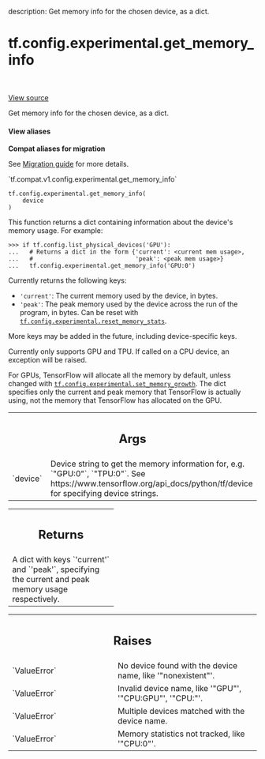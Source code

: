 description: Get memory info for the chosen device, as a dict.

<div itemscope itemtype="http://developers.google.com/ReferenceObject">
<meta itemprop="name" content="tf.config.experimental.get_memory_info" />
<meta itemprop="path" content="Stable" />
</div>

# tf.config.experimental.get_memory_info

<!-- Insert buttons and diff -->

<table class="tfo-notebook-buttons tfo-api nocontent" align="left">

</table>

<a target="_blank" class="external" href="/code/stable/tensorflow/python/framework/config.py">View source</a>



Get memory info for the chosen device, as a dict.

<section class="expandable">
  <h4 class="showalways">View aliases</h4>
  <p>
<b>Compat aliases for migration</b>
<p>See
<a href="https://www.tensorflow.org/guide/migrate">Migration guide</a> for
more details.</p>
<p>`tf.compat.v1.config.experimental.get_memory_info`</p>
</p>
</section>

<pre class="devsite-click-to-copy prettyprint lang-py tfo-signature-link">
<code>tf.config.experimental.get_memory_info(
    device
)
</code></pre>



<!-- Placeholder for "Used in" -->

This function returns a dict containing information about the device's memory
usage. For example:

```
>>> if tf.config.list_physical_devices('GPU'):
...   # Returns a dict in the form {'current': <current mem usage>,
...   #                             'peak': <peak mem usage>}
...   tf.config.experimental.get_memory_info('GPU:0')
```

Currently returns the following keys:
  - `'current'`: The current memory used by the device, in bytes.
  - `'peak'`: The peak memory used by the device across the run of the
      program, in bytes. Can be reset with
      <a href="../../../tf/config/experimental/reset_memory_stats.md"><code>tf.config.experimental.reset_memory_stats</code></a>.

More keys may be added in the future, including device-specific keys.

Currently only supports GPU and TPU. If called on a CPU device, an exception
will be raised.

For GPUs, TensorFlow will allocate all the memory by default, unless changed
with <a href="../../../tf/config/experimental/set_memory_growth.md"><code>tf.config.experimental.set_memory_growth</code></a>. The dict specifies only the
current and peak memory that TensorFlow is actually using, not the memory that
TensorFlow has allocated on the GPU.

<!-- Tabular view -->
 <table class="responsive fixed orange">
<colgroup><col width="214px"><col></colgroup>
<tr><th colspan="2"><h2 class="add-link">Args</h2></th></tr>

<tr>
<td>
`device`
</td>
<td>
Device string to get the memory information for, e.g. `"GPU:0"`,
`"TPU:0"`. See https://www.tensorflow.org/api_docs/python/tf/device for
  specifying device strings.
</td>
</tr>
</table>



<!-- Tabular view -->
 <table class="responsive fixed orange">
<colgroup><col width="214px"><col></colgroup>
<tr><th colspan="2"><h2 class="add-link">Returns</h2></th></tr>
<tr class="alt">
<td colspan="2">
A dict with keys `'current'` and `'peak'`, specifying the current and peak
memory usage respectively.
</td>
</tr>

</table>



<!-- Tabular view -->
 <table class="responsive fixed orange">
<colgroup><col width="214px"><col></colgroup>
<tr><th colspan="2"><h2 class="add-link">Raises</h2></th></tr>

<tr>
<td>
`ValueError`
</td>
<td>
No device found with the device name, like '"nonexistent"'.
</td>
</tr><tr>
<td>
`ValueError`
</td>
<td>
Invalid device name, like '"GPU"', '"CPU:GPU"', '"CPU:"'.
</td>
</tr><tr>
<td>
`ValueError`
</td>
<td>
Multiple devices matched with the device name.
</td>
</tr><tr>
<td>
`ValueError`
</td>
<td>
Memory statistics not tracked, like '"CPU:0"'.
</td>
</tr>
</table>

